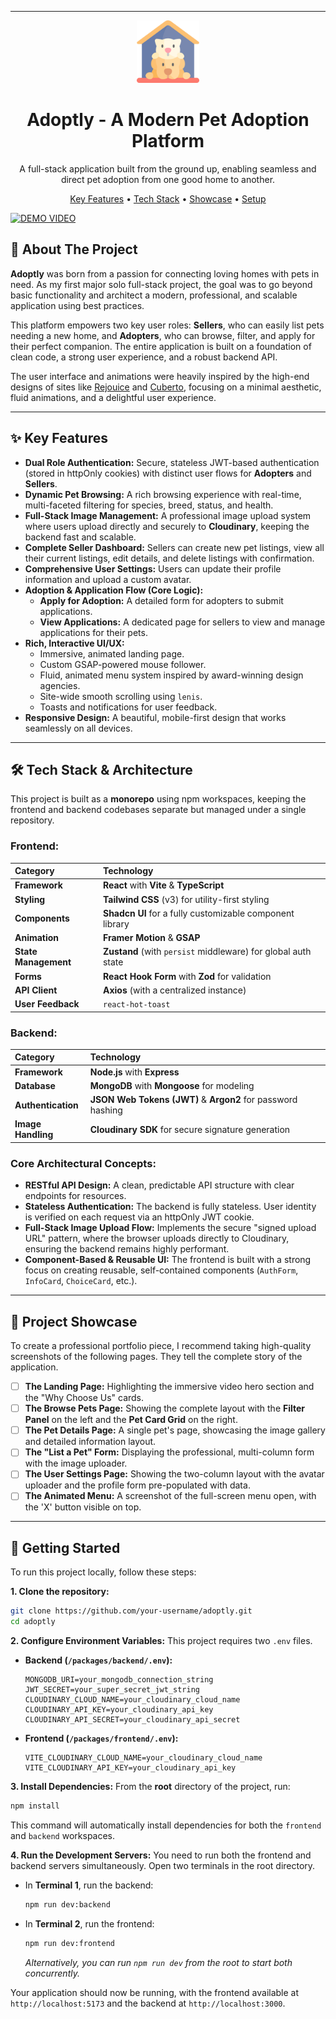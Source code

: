 
---

<div align="center">
  <img src="packages\frontend\public\adoptlySVG.svg" alt="Adoptly Logo" width="100"/>
  <br/>
  <h1>Adoptly - A Modern Pet Adoption Platform</h1>
  <p>A full-stack application built from the ground up, enabling seamless and direct pet adoption from one good home to another.</p>

  <p>
    <a href="#-key-features">Key Features</a> •
    <a href="#-tech-stack--architecture">Tech Stack</a> •
    <a href="#-project-showcase">Showcase</a> •
    <a href="#-getting-started">Setup</a>
  </p>
</div>

<!-- You can add a GIF of your app in action here. It's highly recommended! -->
[![DEMO VIDEO](https://img.youtube.com/vi/UDtcM2PuEo8/maxresdefault.jpg)](https://youtu.be/UDtcM2PuEo8)

## 🐾 About The Project

**Adoptly** was born from a passion for connecting loving homes with pets in need. As my first major solo full-stack project, the goal was to go beyond basic functionality and architect a modern, professional, and scalable application using best practices.

This platform empowers two key user roles: **Sellers**, who can easily list pets needing a new home, and **Adopters**, who can browse, filter, and apply for their perfect companion. The entire application is built on a foundation of clean code, a strong user experience, and a robust backend API.

The user interface and animations were heavily inspired by the high-end designs of sites like [Rejouice](https://www.rejouice.com/) and [Cuberto](https://cuberto.com/), focusing on a minimal aesthetic, fluid animations, and a delightful user experience.

---

## ✨ Key Features

- **Dual Role Authentication:** Secure, stateless JWT-based authentication (stored in httpOnly cookies) with distinct user flows for **Adopters** and **Sellers**.
- **Dynamic Pet Browsing:** A rich browsing experience with real-time, multi-faceted filtering for species, breed, status, and health.
- **Full-Stack Image Management:** A professional image upload system where users upload directly and securely to **Cloudinary**, keeping the backend fast and scalable.
- **Complete Seller Dashboard:** Sellers can create new pet listings, view all their current listings, edit details, and delete listings with confirmation.
- **Comprehensive User Settings:** Users can update their profile information and upload a custom avatar.
- **Adoption & Application Flow (Core Logic):**
  - **Apply for Adoption:** A detailed form for adopters to submit applications.
  - **View Applications:** A dedicated page for sellers to view and manage applications for their pets.
- **Rich, Interactive UI/UX:**
  - Immersive, animated landing page.
  - Custom GSAP-powered mouse follower.
  - Fluid, animated menu system inspired by award-winning design agencies.
  - Site-wide smooth scrolling using `lenis`.
  - Toasts and notifications for user feedback.
- **Responsive Design:** A beautiful, mobile-first design that works seamlessly on all devices.

---

## 🛠️ Tech Stack & Architecture

This project is built as a **monorepo** using npm workspaces, keeping the frontend and backend codebases separate but managed under a single repository.

### Frontend:
| Category | Technology |
| :--- | :--- |
| **Framework** | **React** with **Vite** & **TypeScript** |
| **Styling** | **Tailwind CSS** (v3) for utility-first styling |
| **Components** | **Shadcn UI** for a fully customizable component library |
| **Animation** | **Framer Motion** & **GSAP** |
| **State Management**| **Zustand** (with `persist` middleware) for global auth state |
| **Forms** | **React Hook Form** with **Zod** for validation |
| **API Client** | **Axios** (with a centralized instance) |
| **User Feedback**| `react-hot-toast` |

### Backend:
| Category | Technology |
| :--- | :--- |
| **Framework** | **Node.js** with **Express** |
| **Database** | **MongoDB** with **Mongoose** for modeling |
| **Authentication**| **JSON Web Tokens (JWT)** & **Argon2** for password hashing |
| **Image Handling**| **Cloudinary SDK** for secure signature generation |

### Core Architectural Concepts:
- **RESTful API Design:** A clean, predictable API structure with clear endpoints for resources.
- **Stateless Authentication:** The backend is fully stateless. User identity is verified on each request via an httpOnly JWT cookie.
- **Full-Stack Image Upload Flow:** Implements the secure "signed upload URL" pattern, where the browser uploads directly to Cloudinary, ensuring the backend remains highly performant.
- **Component-Based & Reusable UI:** The frontend is built with a strong focus on creating reusable, self-contained components (`AuthForm`, `InfoCard`, `ChoiceCard`, etc.).

---

## 📸 Project Showcase

To create a professional portfolio piece, I recommend taking high-quality screenshots of the following pages. They tell the complete story of the application.

-   [ ] **The Landing Page:** Highlighting the immersive video hero section and the "Why Choose Us" cards.
-   [ ] **The Browse Pets Page:** Showing the complete layout with the **Filter Panel** on the left and the **Pet Card Grid** on the right.
-   [ ] **The Pet Details Page:** A single pet's page, showcasing the image gallery and detailed information layout.
-   [ ] **The "List a Pet" Form:** Displaying the professional, multi-column form with the image uploader.
-   [ ] **The User Settings Page:** Showing the two-column layout with the avatar uploader and the profile form pre-populated with data.
-   [ ] **The Animated Menu:** A screenshot of the full-screen menu open, with the 'X' button visible on top.

---

## 🚀 Getting Started

To run this project locally, follow these steps:

**1. Clone the repository:**
```bash
git clone https://github.com/your-username/adoptly.git
cd adoptly
```

**2. Configure Environment Variables:**
This project requires two `.env` files.

*   **Backend (`/packages/backend/.env`):**
    ```env
    MONGODB_URI=your_mongodb_connection_string
    JWT_SECRET=your_super_secret_jwt_string
    CLOUDINARY_CLOUD_NAME=your_cloudinary_cloud_name
    CLOUDINARY_API_KEY=your_cloudinary_api_key
    CLOUDINARY_API_SECRET=your_cloudinary_api_secret
    ```

*   **Frontend (`/packages/frontend/.env`):**
    ```env
    VITE_CLOUDINARY_CLOUD_NAME=your_cloudinary_cloud_name
    VITE_CLOUDINARY_API_KEY=your_cloudinary_api_key
    ```

**3. Install Dependencies:**
From the **root** directory of the project, run:
```bash
npm install
```
This command will automatically install dependencies for both the `frontend` and `backend` workspaces.

**4. Run the Development Servers:**
You need to run both the frontend and backend servers simultaneously. Open two terminals in the root directory.

*   In **Terminal 1**, run the backend:
    ```bash
    npm run dev:backend
    ```

*   In **Terminal 2**, run the frontend:
    ```bash
    npm run dev:frontend
    ```
    *Alternatively, you can run `npm run dev` from the root to start both concurrently.*

Your application should now be running, with the frontend available at `http://localhost:5173` and the backend at `http://localhost:3000`.

